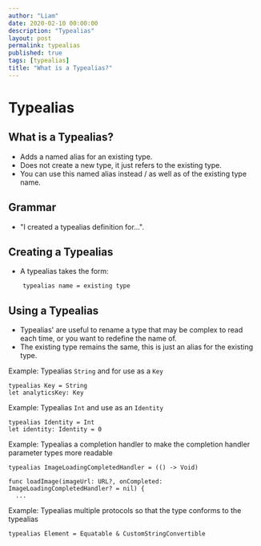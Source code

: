 ```yaml
---
author: "Liam"
date: 2020-02-10 00:00:00
description: "Typealias"
layout: post
permalink: typealias
published: true
tags: [typealias]
title: "What is a Typealias?"
---
```


# Typealias

## What is a Typealias?

- Adds a named alias for an existing type.
- Does not create a new type, it just refers to the existing type.
- You can use this named alias instead / as well as of the existing type name.

## Grammar
- "I created a typealias definition for...".

## Creating a Typealias

- A typealias takes the form:

```
    typealias name = existing type
```

## Using a Typealias

- Typealias' are useful to rename a type that may be complex to read each time, or you want to redefine the name of.
- The existing type remains the same, this is just an alias for the existing type.

Example: Typealias `String` and for use as a `Key`

```
typealias Key = String
let analyticsKey: Key
```

Example: Typealias `Int` and use as an `Identity`

```
typealias Identity = Int
let identity: Identity = 0
```

Example: Typealias a completion handler to make the completion handler parameter types more readable

```
typealias ImageLoadingCompletedHandler = (() -> Void)

func loadImage(imageUrl: URL?, onCompleted: ImageLoadingCompletedHandler? = nil) {
  ...
```

Example: Typealias multiple protocols so that the type conforms to the typealias

```
typealias Element = Equatable & CustomStringConvertible
```
